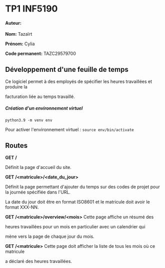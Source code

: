 # TP1 INF5190

#### Auteur:

**Nom:** Tazaïrt 

**Prénom:** Cylia

**Code permanent:** TAZC29579700

## Développement d'une feuille de temps

Ce logiciel permet à des
employés de spécifier les heures travaillées et produire la 

facturation liée au temps travaillé.


##### Création d'un environnement virtuel 

`python3.9 -m venv env`

Pour activer l'environnement virtuel : `source env/bin/activate`


## Routes

**GET /** 

Définit la page d'accueil du site. 

**GET /\<matricule>/\<date_du_jour>** 

Définit la page permettant d'ajouter du temps sur des codes de 
projet pour la journée spécifiée dans l'URL.

La date du jour doit être en format ISO8601 et le matricule doit avoir
le format XXX-NN. 


**GET /\<matricule>/overview/\<mois>** Cette page affiche un résumé des

 heures travaillées pour un mois en particulier avec un calendrier qui
 
 mène vers la page de chaque jour du mois.

**GET /\<matricule>** Cette page doit afficher la liste de tous les mois où ce matricule

 a déclaré des heures travaillées. 



